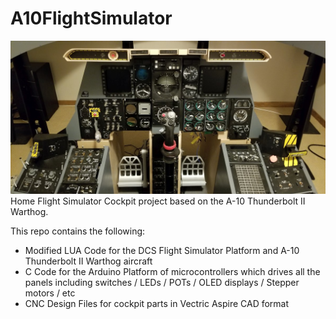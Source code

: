 # A10FlightSimulator
<img src = "https://github.com/tbies/A10FlightSimulator/blob/main/Cover.jpg" >
Home Flight Simulator Cockpit project based on the A-10 Thunderbolt II Warthog.  

This repo contains the following:
* Modified LUA Code for the DCS Flight Simulator Platform and A-10 Thunderbolt II Warthog aircraft
* C Code for the Arduino Platform of microcontrollers which drives all the panels including switches / LEDs / POTs / OLED displays / Stepper motors / etc  
* CNC Design Files for cockpit parts in Vectric Aspire CAD format
